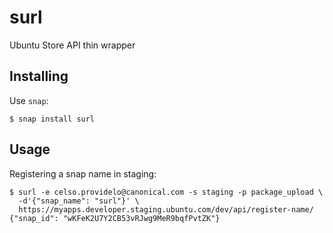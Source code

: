 # surl
Ubuntu Store API thin wrapper


## Installing

Use `snap`:

    $ snap install surl

## Usage

Registering a snap name in staging:

    $ surl -e celso.providelo@canonical.com -s staging -p package_upload \
      -d'{"snap_name": "surl"}' \
      https://myapps.developer.staging.ubuntu.com/dev/api/register-name/
    {"snap_id": "wKFeK2U7Y2CB53vRJwg9MeR9bqfPvtZK"}
